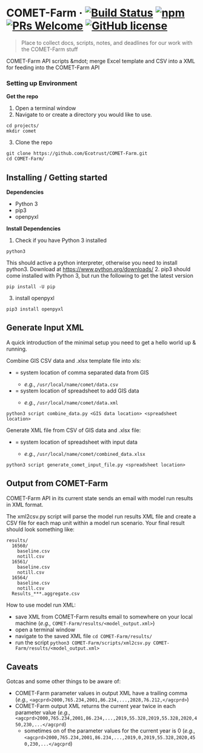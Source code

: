 # COMET-Farm &middot; [![Build Status](https://img.shields.io/travis/npm/npm/latest.svg?style=flat-square)](https://travis-ci.org/npm/npm) [![npm](https://img.shields.io/npm/v/npm.svg?style=flat-square)](https://www.npmjs.com/package/npm) [![PRs Welcome](https://img.shields.io/badge/PRs-welcome-brightgreen.svg?style=flat-square)](http://makeapullrequest.com) [![GitHub license](https://img.shields.io/badge/license-MIT-blue.svg?style=flat-square)](https://github.com/your/your-project/blob/master/LICENSE)
> Place to collect docs, scripts, notes, and deadlines for our work with the COMET-Farm stuff

COMET-Farm API scripts &mdot; merge Excel template and CSV into a XML for feeding into the COMET-Farm API

### Setting up Environment

**Get the repo**

1. Open a terminal window
2. Navigate to or create a directory you would like to use.
  ```shell
  cd projects/
  mkdir comet
  ```
3. Clone the repo  
  ```shell
  git clone https://github.com/Ecotrust/COMET-Farm.git
  cd COMET-Farm/
  ```

## Installing / Getting started

**Dependencies**
  * Python 3
  * pip3
  * openpyxl

**Install Dependencies**

1. Check if you have Python 3 installed
  ```shell
  python3
  ```
  This should active a python interpreter, otherwise you need to install python3.
  Download at https://www.python.org/downloads/
2. pip3 should come installed with Python 3, but run the following to get the latest version
  ```shell
  pip install -U pip
  ```
3. install openpyxl
  ```shell
  pip3 install openpyxl
  ```


## Generate Input XML

A quick introduction of the minimal setup you need to get a hello world up &
running.

Combine GIS CSV data and .xlsx template file into xls:

  - <GIS data location> = system location of comma separated data from GIS
    - *e.g.*, `/usr/local/name/comet/data.csv`
  - <spreadsheet locatiion> = system location of spreadsheet to add GIS data
    - *e.g.*, `/usr/local/name/comet/data.xml`

```shell
python3 script combine_data.py <GIS data location> <spreadsheet location>
```

Generate XML file from CSV of GIS data and .xlsx file:

  - <spreadsheet locatiion> = system location of spreadsheet with input data
    - *e.g.*, `/usr/local/name/comet/combined_data.xlsx`
```shell
python3 script generate_comet_input_file.py <spreadsheet location>
```

## Output from COMET-Farm  

COMET-Farm API in its current state sends an email with model run results in XML format.

The xml2csv.py script will parse the model run results XML file and create a CSV file for each map unit within a model run scenario. Your final result should look something like:

```
results/
  16560/
    baseline.csv
    notill.csv
  16561/
    baseline.csv
    notill.csv
  16564/
    baseline.csv
    notill.csv
  Results_***.aggregate.csv
```

How to use model run XML:  
  * save XML from COMET-Farm results email to somewhere on your local machine
    (*e.g.,* `COMET-Farm/results/<model_output.xml>`)
  * open a terminal window
  * navigate to the saved XML file
    `cd COMET-Farm/results/`
  * run the script
    `python3 COMET-Farm/scripts/xml2csv.py COMET-Farm/results/<model_output.xml>`  


## Caveats

Gotcas and some other things to be aware of:  

  * COMET-Farm parameter values in output XML have a trailing comma
    (*e.g.,* `<agcprd>2000,765.234,2001,86.234,...,2028,76.212,</agcprd>`)
  * COMET-Farm output XML returns the current year twice in each parameter value
    (*e.g.,* `<agcprd>2000,765.234,2001,86.234,...,2019,55.328,2019,55.328,2020,450,230,...</agcprd`)
    * sometimes on of the parameter values for the current year is 0
      (*e.g.,* `<agcprd>2000,765.234,2001,86.234,...,2019,0,2019,55.328,2020,450,230,...</agcprd`)

